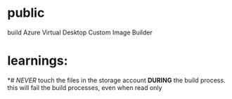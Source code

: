 # public
build Azure Virtual Desktop Custom Image Builder
# learnings:
*# _NEVER_ touch the files in the storage account **DURING** the build process. this will fail the build processes, even when read only

